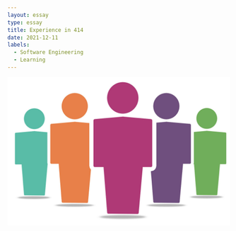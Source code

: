 ```yaml
---
layout: essay
type: essay
title: Experience in 414
date: 2021-12-11
labels:
  - Software Engineering
  - Learning
---
```

<img class="ui medium left floated image" src="../images/group.jpg">

